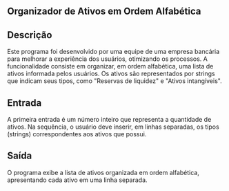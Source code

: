 ## Organizador de Ativos em Ordem Alfabética 

## Descrição

Este programa foi desenvolvido por uma equipe de uma empresa bancária para melhorar a experiência dos usuários, otimizando os processos.
A funcionalidade consiste em organizar, em ordem alfabética, uma lista de ativos informada pelos usuários. Os ativos são representados por strings que indicam seus tipos, como "Reservas de liquidez" e "Ativos intangíveis".

## Entrada

A primeira entrada é um número inteiro que representa a quantidade de ativos. Na sequência, o usuário deve inserir, em linhas separadas, os tipos (strings) correspondentes aos ativos que possui.

## Saída

O programa exibe a lista de ativos organizada em ordem alfabética, apresentando cada ativo em uma linha separada.
